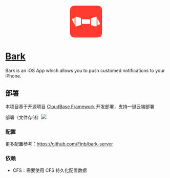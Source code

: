 <p align="center">
  <img height="100px" src="./logo.png" center />
</p>

# [Bark](https://github.com/Finb/bark-server)

Bark is an iOS App which allows you to push customed notifications to your iPhone.

## 部署

本项目基于开源项目 [CloudBase Framework](https://github.com/Tencent/cloudbase-framework) 开发部署，支持一键云端部署


部署（文件存储）[![](https://main.qcloudimg.com/raw/67f5a389f1ac6f3b4d04c7256438e44f.svg)](https://console.cloud.tencent.com/tcb/env/index?action=CreateAndDeployCloudBaseProject&appUrl=https%3A%2F%2Fgithub.com%2Farmila-o%2Fbark&branch=cfs-only)

### 配置

更多配置参考：https://github.com/Finb/bark-server

### 依赖

- CFS：需要使用 CFS 持久化配置数据

